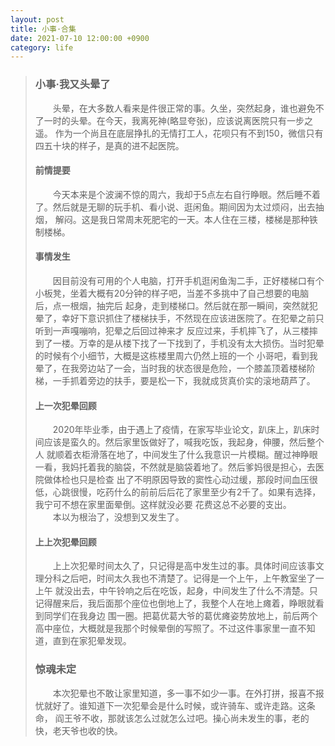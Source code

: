 ```yaml
---
layout: post
title: 小事·合集
date: 2021-07-10 12:00:00 +0900
category: life
---
```

> ### 小事·我又头晕了
> &emsp;&emsp;头晕，在大多数人看来是件很正常的事。久坐，突然起身，谁也避免不了一时的头晕。在今天，我离死神(略显夸张)，应该说离医院只有一步之遥。
> 作为一个尚且在底层挣扎的无情打工人，花呗只有不到150，微信只有四五十块的样子，是真的进不起医院。
> #### 前情提要
> &emsp;&emsp;今天本来是个波澜不惊的周六，我却于5点左右自行睁眼。然后睡不着了。然后就是无聊的玩手机、看小说、逛闲鱼。期间因为太过烦闷，出去抽烟，
> 解闷。这是我日常周末死肥宅的一天。本人住在三楼，楼梯是那种铁制楼梯。  
> #### 事情发生
> &emsp;&emsp;因目前没有可用的个人电脑，打开手机逛闲鱼淘二手，正好楼梯口有个小板凳，坐着大概有20分钟的样子吧，当差不多挑中了自己想要的电脑后，点一根烟，抽完后
> 起身，走到楼梯口。然后就在那一瞬间，突然就犯晕了，幸好下意识抓住了楼梯扶手，不然现在应该进医院了。在犯晕之前只听到一声嘎嘣响，犯晕之后回过神来才
> 反应过来，手机摔飞了，从三楼摔到了一楼。万幸的是从楼下找了一下找到了，手机没有太大损伤。当时犯晕的时候有个小细节，大概是这栋楼里周六仍然上班的一个
> 小哥吧，看到我晕了，在我旁边站了一会，当时我的状态很是危险，一个膝盖顶着楼梯阶梯，一手抓着旁边的扶手，要是松一下，我就成货真价实的滚地葫芦了。  
> #### 上一次犯晕回顾
> &emsp;&emsp;2020年毕业季，由于遇上了疫情，在家写毕业论文，趴床上，趴床时间应该是蛮久的。然后家里饭做好了，喊我吃饭，我起身，伸腰，然后整个人
> 就顺着衣柜滑落在地了，中间发生了什么我意识一片模糊。醒过神睁眼一看，我妈托着我的脑袋，不然就是脑袋着地了。然后爹妈很是担心，去医院做体检也只是检查
> 出了不明原因导致的窦性心动过缓，那段时间血压很低，心跳很慢，吃药什么的前前后后花了家里至少有2千了。如果有选择，我宁可不想在家里面晕倒。这样就没必要
> 花费这总不必要的支出。  
> &emsp;&emsp;本以为根治了，没想到又发生了。
> #### 上上次犯晕回顾
> &emsp;&emsp;上上次犯晕时间太久了，只记得是高中发生过的事。具体时间应该事文理分科之后吧，时间太久我也不清楚了。记得是一个上午，上午教室坐了一上午
> 就没出去，中午铃响之后在吃饭，起身，中间发生了什么不清楚。只记得醒来后，我后面那个座位也倒地上了，我整个人在地上瘫着，睁眼就看到同学们在我身边
> 围一圈。把葛优葛大爷的葛优瘫姿势放地上，前后两个高中座位，大概就是我那个时候晕倒的写照了。不过这件事家里一直不知道，直到在家犯晕发现。  
> ### 惊魂未定
> &emsp;&emsp;本次犯晕也不敢让家里知道，多一事不如少一事。在外打拼，报喜不报忧就好了。谁知道下一次犯晕会是什么时候，或许骑车、或许走路。这条命，
> 阎王爷不收，那就该怎么过就怎么过吧。操心尚未发生的事，老的快，老天爷也收的快。